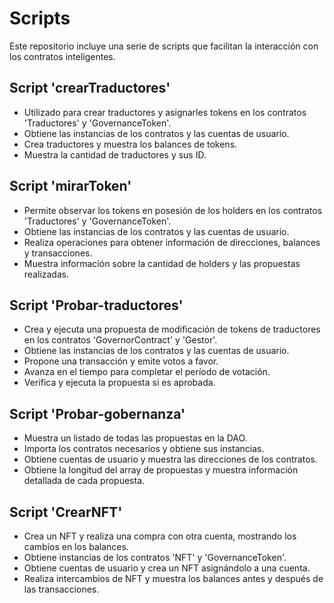 # Scripts

Este repositorio incluye una serie de scripts que facilitan la interacción con los contratos inteligentes. 

## Script 'crearTraductores'

- Utilizado para crear traductores y asignarles tokens en los contratos 'Traductores' y 'GovernanceToken'.
- Obtiene las instancias de los contratos y las cuentas de usuario.
- Crea traductores y muestra los balances de tokens.
- Muestra la cantidad de traductores y sus ID.

## Script 'mirarToken'

- Permite observar los tokens en posesión de los holders en los contratos 'Traductores' y 'GovernanceToken'.
- Obtiene las instancias de los contratos y las cuentas de usuario.
- Realiza operaciones para obtener información de direcciones, balances y transacciones.
- Muestra información sobre la cantidad de holders y las propuestas realizadas.

## Script 'Probar-traductores'

- Crea y ejecuta una propuesta de modificación de tokens de traductores en los contratos 'GovernorContract' y 'Gestor'.
- Obtiene las instancias de los contratos y las cuentas de usuario.
- Propone una transacción y emite votos a favor.
- Avanza en el tiempo para completar el período de votación.
- Verifica y ejecuta la propuesta si es aprobada.

## Script 'Probar-gobernanza'

- Muestra un listado de todas las propuestas en la DAO.
- Importa los contratos necesarios y obtiene sus instancias.
- Obtiene cuentas de usuario y muestra las direcciones de los contratos.
- Obtiene la longitud del array de propuestas y muestra información detallada de cada propuesta.

## Script 'CrearNFT'

- Crea un NFT y realiza una compra con otra cuenta, mostrando los cambios en los balances.
- Obtiene instancias de los contratos 'NFT' y 'GovernanceToken'.
- Obtiene cuentas de usuario y crea un NFT asignándolo a una cuenta.
- Realiza intercambios de NFT y muestra los balances antes y después de las transacciones.
